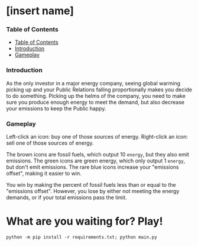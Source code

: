 # [insert name]

### Table of Contents

* [Table of Contents](#table-of-contents)
* [Introduction](#introduction)
* [Gameplay](#gameplay)

### Introduction
As the only investor in a major energy company, seeing global warming picking up and your Public Relations falling proportionally makes you decide to do something. Picking up the helms of the company, you need to make sure you produce enough energy to meet the demand, but also decrease your emissions to keep the Public happy.

### Gameplay
Left-click an icon: buy one of those sources of energy.
Right-click an icon: sell one of those sources of energy.

The brown icons are fossil fuels, which output 10 `energy`, but they also emit emissions. The green icons are green energy, which only output 1 `energy`, but don't emit emissions. The rare blue icons increase your "emissions offset", making it easier to win.

You win by making the percent of fossil fuels less than or equal to the "emissions offset".
However, you lose by either not meeting the energy demands, or if your total emissions pass the limit.

# What are you waiting for? Play!

`python -m pip install -r requirements.txt; python main.py`